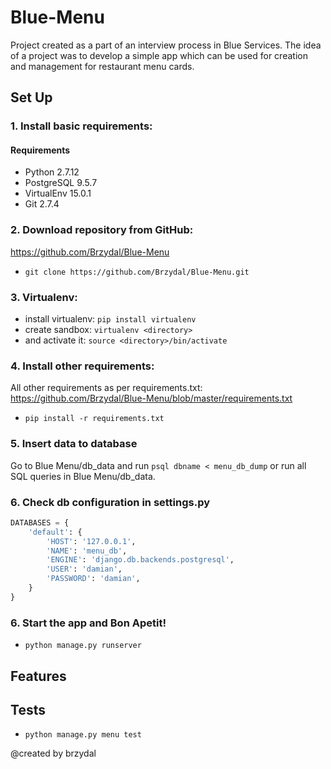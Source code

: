# Blue-Menu
Project created as a part of an interview process in Blue Services.
The idea of a project was to develop a simple app which can be used for creation and management for restaurant menu cards.

## Set Up

### 1. Install basic requirements:
#### Requirements
- Python 2.7.12
- PostgreSQL 9.5.7
- VirtualEnv 15.0.1
- Git 2.7.4

### 2. Download repository from GitHub:
https://github.com/Brzydal/Blue-Menu
- ```git clone https://github.com/Brzydal/Blue-Menu.git```

### 3. Virtualenv:
- install virtualenv: ```pip install virtualenv```
- create sandbox: ```virtualenv <directory>```
- and activate it: ```source <directory>/bin/activate```

### 4. Install other requirements:
All other requirements as per requirements.txt:
https://github.com/Brzydal/Blue-Menu/blob/master/requirements.txt
- ```pip install -r requirements.txt```

### 5. Insert data to database
Go to Blue Menu/db_data and run ```psql dbname < menu_db_dump``` or run all SQL queries in Blue Menu/db_data.

### 6. Check db configuration in settings.py
```Python
DATABASES = {
    'default': {
        'HOST': '127.0.0.1',
        'NAME': 'menu_db',
        'ENGINE': 'django.db.backends.postgresql',
        'USER': 'damian',
        'PASSWORD': 'damian',
    }
}
```
### 6. Start the app and Bon Apetit!
- ```python manage.py runserver```

## Features

## Tests
- ```python manage.py menu test```

@created by brzydal
